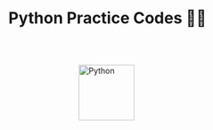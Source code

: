 <h1>Python Practice Codes 📖🐍</h1><br><br>



<p style="display: block;margin-left: auto;margin-right: auto;width: 50%;"><img src="https://s4.uupload.ir/files/2048px-python-logo-notext.svg_szvi.png" alt="Python" width="100" height="100"></p>
